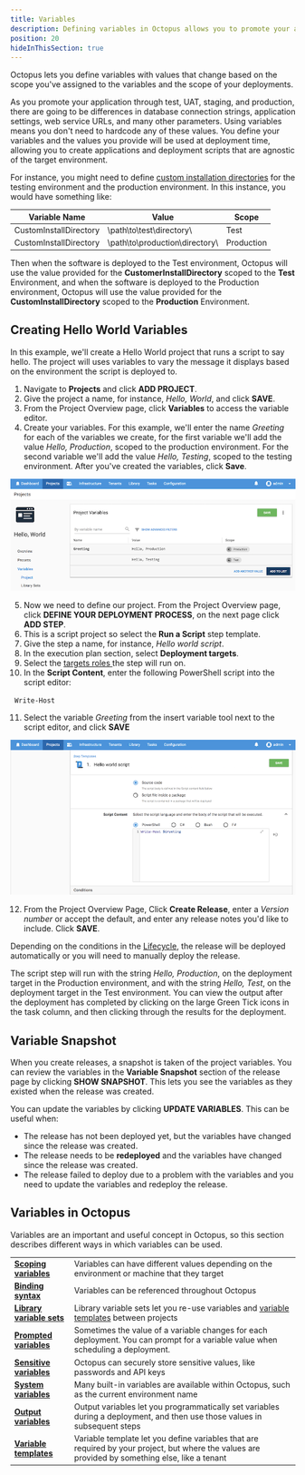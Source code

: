 ```yaml
---
title: Variables
description: Defining variables in Octopus allows you to promote your applications through environments and update their configuration files.
position: 20
hideInThisSection: true
---
```


Octopus lets you define variables with values that change based on the scope you've assigned to the variables and the scope of your deployments.

As you promote your application through test, UAT, staging, and production, there are going to be differences in database connection strings, application settings, web service URLs, and many other parameters. Using variables means you don't need to hardcode any of these values. You define your variables and the values you provide will be used at deployment time, allowing you to create applications and deployment scripts that are agnostic of the target environment.


For instance, you might need to define [custom installation directories](/docs/deployment-process/configuration-features/custom-installation-directory.md) for the testing environment and the production environment. In this instance, you would have something like:

| Variable Name    | Value     | Scope    |
| ----------------------- | --------------- | -------- |
| CustomInstallDirectory | \path\to\test\directory\ | Test |
| CustomInstallDirectory | \path\to\production\directory\ | Production |

Then when the software is deployed to the Test environment, Octopus will use the value provided for the **CustomerInstallDirectory** scoped to the **Test** Environment, and when the software is deployed to the Production environment, Octopus will use the value provided for the **CustomInstallDirectory** scoped to the **Production** Environment.

## Creating Hello World Variables

In this example, we'll create a Hello World project that runs a script to say hello. The project will uses variables to vary the message it displays based on the environment the script is deployed to.

1. Navigate to **Projects** and click **ADD PROJECT**.
2. Give the project a name, for instance, *Hello, World*, and click **SAVE**.
3. From the Project Overview page, click **Variables** to access the variable editor.
4. Create your variables. For this example, we'll enter the name *Greeting* for each of the variables we create, for the first variable we'll add the value *Hello, Production*, scoped to the production environment. For the second variable we'll add the value *Hello, Testing*, scoped to the testing environment. After you've created the variables, click **Save**.

![Adding Variables](adding-variables.png)

5. Now we need to define our project. From the Project Overview page, click **DEFINE YOUR DEPLOYMENT PROCESS**, on the next page click **ADD STEP**.
6. This is a script project so select the **Run a Script** step template.
7. Give the step a name, for instance, *Hello world script*.
8. In the execution plan section, select **Deployment targets**.
9. Select the [targets roles ](/docs/infrastructure/target-roles/index.md) the step will run on.
10. In the **Script Content**, enter the following PowerShell script into the script editor:

​```
Write-Host
​```

11. Select the variable *Greeting* from the insert variable tool next to the script editor, and click **SAVE**

![Script with Variable](script-variable.png)

12. From the Project Overview Page, Click **Create Release**, enter a *Version number* or accept the default, and enter any release notes you'd like to include. Click **SAVE**.

Depending on the conditions in the [Lifecycle](/docs/deployment-process/lifecycles/index.md), the release will be deployed automatically or you will need to manually deploy the release.

The script step will run with the string *Hello, Production*, on the deployment target in the Production environment, and with the string *Hello, Test*, on the deployment target in the Test environment. You can view the output after the deployment has completed by clicking on the large Green Tick icons in the task column, and then clicking through the results for the deployment.

## Variable Snapshot

When you create releases, a snapshot is taken of the project variables. You can review the variables in the **Variable Snapshot** section of the release page by clicking **SHOW SNAPSHOT**. This lets you see the variables as they existed when the release was created.

You can update the variables by clicking **UPDATE VARIABLES**. This can be useful when:

* The release has not been deployed yet, but the variables have changed since the release was created.
* The release needs to be **redeployed** and the variables have changed since the release was created.
* The release failed to deploy due to a problem with the variables and you need to update the variables and redeploy the release.


## Variables in Octopus

Variables are an important and useful concept in Octopus, so this section describes different ways in which variables can be used.

|                                          |                                          |
| ---------------------------------------- | ---------------------------------------- |
| **[Scoping variables](/docs/deployment-process/variables/scoping-variables.md)** | Variables can have different values depending on the environment or machine that they target |
| **[Binding syntax](/docs/deployment-process/variables/binding-syntax.md)** | Variables can be referenced throughout Octopus |
| **[Library variable sets](/docs/deployment-process/variables/library-variable-sets.md)** | Library variable sets let you re-use variables and [variable templates](/docs/deployment-process/variables/variable-templates.md) between projects |
| **[Prompted variables](/docs/deployment-process/variables/prompted-variables.md)** | Sometimes the value of a variable changes for each deployment. You can prompt for a variable value when scheduling a deployment. |
| **[Sensitive variables](/docs/deployment-process/variables/sensitive-variables.md)** | Octopus can securely store sensitive values, like passwords and API keys |
| **[System variables](/docs/deployment-process/variables/system-variables.md)** | Many built-in variables are available within Octopus, such as the current environment name |
| **[Output variables](/docs/deployment-process/variables/output-variables.md)** | Output variables let you programmatically set variables during a deployment, and then use those values in subsequent steps |
| **[Variable templates](/docs/deployment-process/variables/variable-templates.md)** | Variable template let you define variables that are required by your project, but where the values are provided by something else, like a tenant |

